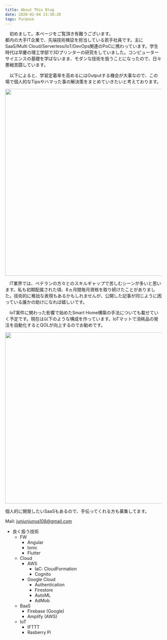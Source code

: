 ```yaml
---
title: About This Blog
date: 2020-02-04 23:38:20
tags: Purpose
---
```


　初めまして。本ページをご覧頂き有難うございます。  
都内の大手IT企業で、先端技術検証を担当している若手社員です。主にSaaS/Multi Cloud/Serverless/IoT/DevOps関連のPoCに携わっています。学生時代は早慶の理工学部で3Dプリンターの研究をしていました。コンピューターサイエンスの基礎を学ばないまま、モダンな技術を扱うことになったので、日々悪戦苦闘しています。
  
　以下によると、学習定着率を高めるにはOutputする機会が大事なので、この場で個人的なTipsやハマった事の解決策をまとめていきたいと考えております。  

<div style="text-align:center;">
<img src="https://user-images.githubusercontent.com/41946222/73755094-dd3c0f00-47a8-11ea-9ec5-e1e537559054.png" height="600px" width="600px">
</div>
   
　IT業界では、ベテランの方々とのスキルギャップで苦しむシーンが多いと思います。私も初期配属された頃、8ヵ月間毎月資格を取り続けたことがありました。技術的に稚拙な表現もあるかもしれませんが、公開した記事が同じように困っている誰かの助けになれば嬉しいです。  
  
　IoT案件に関わった影響で始めたSmart Home構築の手法についても載せていく予定です。現在は以下のような構成を作っています。IoTマットで消耗品の発注を自動化するとQOLが向上するのでお勧めです。


<div style="text-align:center;">
<img src="https://user-images.githubusercontent.com/41946222/75523195-e2f6de80-5a4e-11ea-94fd-862c110cd075.PNG" height="550px" width="900px">
</div>


個人的に開発したいSaaSもあるので、手伝ってくれる方も募集してます。  

Mail: junjunjunya108@gmail.com

- 良く扱う技術
    - FW
        - Angular
        - Ionic
        - Flutter
    - Cloud
        - AWS
            - IaC: CloudFormation
            - Cognito
        - Google Cloud
            - Authentication
            - Firestore
            - AutoML
            - AdMob
    - BaaS
        - Firebase (Google)
        - Amplify (AWS)
    - IoT
        - IFTTT
        - Rasberry Pi